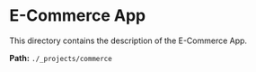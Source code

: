 # E-Commerce App

This directory contains the description of the E-Commerce App.

**Path:** `./_projects/commerce`